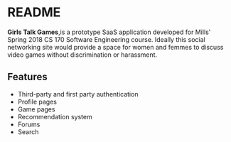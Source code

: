 # README 

**Girls Talk Games**,is a prototype SaaS application developed for Mills' Spring 2018 CS 170 Software Engineering course. 
Ideally this social networking site would provide a space for women and femmes to discuss video games without discrimination or harassment. 

## Features 
* Third-party and first party authentication 
* Profile pages
* Game pages 
* Recommendation system
* Forums 
* Search







